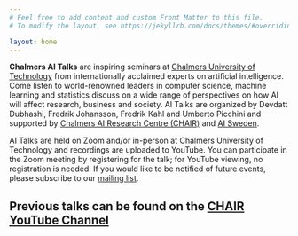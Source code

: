 ```yaml
---
# Feel free to add content and custom Front Matter to this file.
# To modify the layout, see https://jekyllrb.com/docs/themes/#overriding-theme-defaults

layout: home
---
```


**Chalmers AI Talks** are inspiring seminars at [Chalmers University of Technology](https://www.chalmers.se/) from internationally acclaimed experts on artificial intelligence. Come listen to world-renowned leaders in computer science, machine learning and statistics discuss on a wide range of perspectives on how AI will affect research, business and society. AI Talks are organized by Devdatt Dubhashi, Fredrik Johansson, Fredrik Kahl and Umberto Picchini and supported by [Chalmers AI Research Centre (CHAIR)](https://www.chalmers.se/en/centres/chair/Pages/default.aspx) and [AI Sweden](http://www.ai.se/).

AI Talks are held on Zoom and/or in-person at Chalmers University of Technology and recordings are uploaded to YouTube. You can participate in the Zoom meeting by registering for the talk; for YouTube viewing, no registration is needed. If you would like to be notified of future events, please subscribe to our <a href="https://ui.ungpd.com/Surveys/0649eac3-12ec-4d41-a640-d20a7d4e82f7" target="_blank">mailing list</a>.

## Previous talks can be found on the **[CHAIR YouTube Channel](https://www.youtube.com/channel/UC_4mfkM2YV94f-P4n81l-Bg/videos)**
